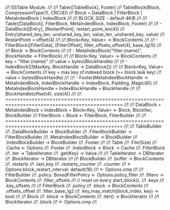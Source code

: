 //! SSTable Module.
//!
//! Table([TableBlock], Footer)
//!     TableBlock(Block, CompressionType(1), CRC(4))
//!     Block = DataBlock | FilterBlock | MetaIndexBlock | IndexBlock
//!
//!     BLOCK_SIZE - default 4KiB
//!
//! Table([DataBlock], FilterBlock, MetaIndexBlock, IndexBlock, Footer)
//!
//! - DataBlock([Entry], [RestartPoint], restart_point_len(4))
//!     Entry(shared_key_len, unshared_key_len, value_len, unshared_key, value)
//!     RestartPoint = offset(4)
//!
//!     Block<Key, Value> -> BlockContents
//!
//! - FilterBlock([FilterData], [FilterOffset], filter_offsets_offset(4), base_lg(1))
//!
//!     Block<Key> -> BlockContents
//!
//! - MetaIndexBlock("filter.{name}", BlockHandle -> FilterBlock)
//!
//!     Block<Key, Value> -> BlockContents
//!         key = "filter.{name}"
//!         value = bytes(BlockHandle)
//!
//! - IndexBlock([(MaxKey, BlockHandle -> DataBlock]))
//!
//!     Block<Key, Value> -> BlockContents
//!         key = max key of indexed block (>= block lask key)
//!         value = bytes(BlockHandle)
//!
//! - Footer(MetaIndexBlockHandle -> MetaIndexBlock, IndexBlockHandle -> IndexBlock, Padding, Magic(8))
//!     MetaIndexBlockHandle = IndexBlockHandle = BlockHandle
//!
//! BlockHandle(offset(4), size(4))
//!
//! ==============================================================================================
//!
//! DataBlock = MetaIndexBlock = IndexBlock = Block<Key, Value> <- Block, BlockIter, BlockBuilder
//! FilterBlock = Block<Key> <- FilterBlock, FilterBuilder
//!
//! ==============================================================================================
//!
//! TableBuilder
//!     .DataBlockBuilder       -> BlockBuilder
//!     .FilterBlockBuilder     -> FilterBlockBuilder
//!     .MetaIndexBlockBuilder  -> BlockBuilder
//!     .IndexBlockBuilder      -> BlockBuilder
//!     .Footer<Builder>
//!
//! Table<Reader>
//!     .File(Size)
//!     .Cache <- Options
//!     .Footer<Reader>
//!     .IndexBlock<Reader> -> Block<Reader> -> Cache
//!     .FilterBlock<Reader>
//!     .iter -> TableIterator
//!     .get(Key) -> Value
//!
//! TableIterator -> DBIterator
//!     .BlockIterator -> DBIterator
//!
//! BlockBuilder
//!     .buffer -> BlockContents
//!     .restarts
//!     .last_key
//!     .restarts_counter
//!     .counter
//!     <- Options.block_restart_interval: default(16)
//!     <- Options.cmp
//!
//! FilterBuilder
//!     .policy: BoxedFilterPolicy <- Options.policy_filter
//!     .filters -> BlockContents
//!     .filter_offsets
//!     // reset on every start_block().
//!     .keys
//!     .key_offsets
//!
//! FilterBlock<Reader>
//!     .policy
//!     .block -> BlockContents
//!     .offsets_offset
//!     .filter_base_lg2
//!     .key_may_match(block_index, key) -> bool
//!
//! Block<Reader>
//!     .block -> BlockContents
//!     .iter() -> BlockIterator
//!
//! BlockIterator
//!     .block
//!     <- Options.cmp
//!
